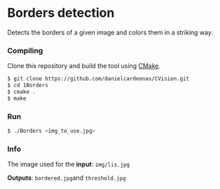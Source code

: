 # Borders detection
Detects the borders of a given image and colors them in a striking way.

### Compiling

Clone this repository and build the tool using [CMake](http://www.cmake.org/download/).

```sh
$ git clone https://github.com/danielcardeenas/CVision.git
$ cd 1Borders
$ cmake .
$ make
```
### Run
```sh
$ ./Borders <img_to_use.jpg>
```

### Info
The image used for the **input**: ```img/lis.jpg```

**Outputs**: ```bordered.jpg```and ```threshold.jpg```
